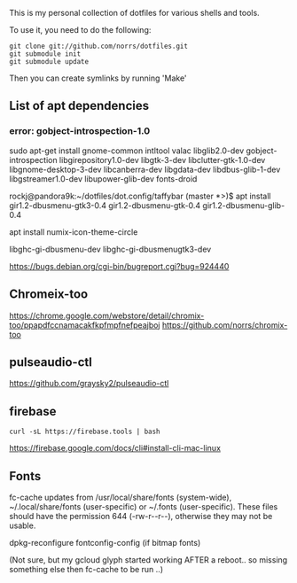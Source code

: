 This is my personal collection of dotfiles for various shells and tools.

To use it, you need to do the following:

    git clone git://github.com/norrs/dotfiles.git
    git submodule init
    git submodule update

Then you can create symlinks by running 'Make'


## List of apt dependencies


### error: gobject-introspection-1.0
sudo apt-get install gnome-common intltool valac libglib2.0-dev gobject-introspection libgirepository1.0-dev libgtk-3-dev libclutter-gtk-1.0-dev libgnome-desktop-3-dev libcanberra-dev libgdata-dev libdbus-glib-1-dev libgstreamer1.0-dev libupower-glib-dev fonts-droid


rockj@pandora9k:~/dotfiles/dot.config/taffybar (master *>)$ apt install gir1.2-dbusmenu-gtk3-0.4 gir1.2-dbusmenu-gtk-0.4 gir1.2-dbusmenu-glib-0.4

apt install numix-icon-theme-circle

libghc-gi-dbusmenu-dev
libghc-gi-dbusmenugtk3-dev


https://bugs.debian.org/cgi-bin/bugreport.cgi?bug=924440

## Chromeix-too

https://chrome.google.com/webstore/detail/chromix-too/ppapdfccnamacakfkpfmpfnefpeajboj
https://github.com/norrs/chromix-too

## pulseaudio-ctl

https://github.com/graysky2/pulseaudio-ctl

## firebase

`curl -sL https://firebase.tools | bash`

https://firebase.google.com/docs/cli#install-cli-mac-linux

## Fonts


fc-cache updates from /usr/local/share/fonts (system-wide), ~/.local/share/fonts (user-specific) or ~/.fonts (user-specific). These files should have the permission 644 (-rw-r--r--), otherwise they may not be usable.

dpkg-reconfigure fontconfig-config  (if bitmap fonts)

(Not sure, but my gcloud glyph started working AFTER a reboot.. so missing something else then fc-cache to be run ..)
